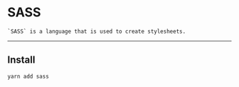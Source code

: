 # SASS

```text
`SASS` is a language that is used to create stylesheets.
```

---

## Install

```sh
yarn add sass
```

